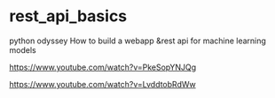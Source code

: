 # rest_api_basics

python odyssey
How to build a webapp &rest api for machine learning models 

https://www.youtube.com/watch?v=PkeSopYNJQg

https://www.youtube.com/watch?v=LvddtobRdWw
